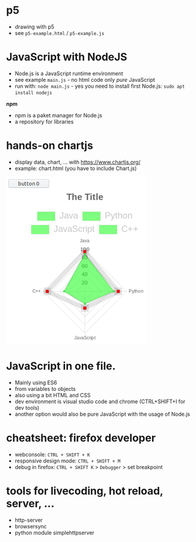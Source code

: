 # p5
* drawing with p5
* see `p5-example.html` / `p5-example.js`

# JavaScript with NodeJS
* Node.js is a JavaScript runtime environment
* see example `main.js` - no html code only _pure_ JavaScript
* run with: `node main.js` - yes you need to install first Node.js: `sudo apt install nodejs`

__npm__
* npm is a paket manager for Node.js
* a repository for libraries

# hands-on chartjs
* display data, chart, ... with https://www.chartjs.org/
* example: chart.html (you have to include Chart.js)

![](screenshot-chart.png)

# JavaScript in one file.
* Mainly using ES6
* from variables to objects
* also using a bit HTML and CSS
* dev environment is visual studio code and chrome (CTRL+SHIFT+I for dev tools)
* another option would also be pure JavaScript with the usage of Node.js

# cheatsheet: firefox developer
* webconsole: `CTRL + SHIFT + K`
* responsive design mode: `CTRL + SHIFT + M`
* debug in firefox: `CTRL + SHIFT K` > `Debugger` > set breakpoint

# tools for livecoding, hot reload, server, ...
* http-server
* browsersync
* python module simplehttpserver
